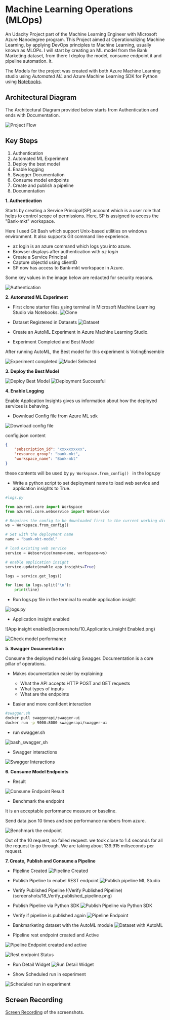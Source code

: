 # Machine Learning Operations (MLOps)

An Udacity Project part of the Machine Learning Engineer with Microsoft Azure Nanodegree program. This Project aimed at Operationalizing Machine Learning, by applying DevOps principles to Machine Learning, usually known as MLOPs. I will start by creating an ML model from the Bank Marketing dataset, from there I deploy the model, consume endpoint it and pipeline automation. it. 

The Models for the project was created with both Azure Machine Learning studio using *Automated ML* and Azure Machine Learning SDK for Python using [Notebooks](starter_files/aml-pipelines-with-automated-machine-learning-step.ipynb).

## Architectural Diagram

The Architectural Diagram provided below starts from Authentication and ends with Documentation.


![Project Flow](screenshots/1_Project_Flow.png)


## Key Steps

1.  Authentication
2.  Automated ML Experiment
3. Deploy the best model
4. Enable logging
5. Swagger Documentation
6. Consume model endpoints
7. Create and publish a pipeline
8. Documentation

**1. Authentication**

Starts by creating a Service Principal(SP) account which is a user role that helps to control scope of permissions. Here, SP is assigned to  access the "Bank-mkt" workspace.

Here I used Git Bash which support Unix-based utilities on windows environment. It also supports Git command line experience.

* az login is an azure command which logs you into azure.
* Browser displays after authentication with *az login*
* Create a Service Principal
* Capture objectId using clientID
* SP now has access to Bank-mkt workspace in Azure.

Some key values in the image below are redacted for security reasons.

![Authentication](screenshots/2_Authentication.png)

**2. Automated ML Experiment**

*  First clone starter files using terminal in Microsoft Machine Learning Studio via Notebooks.
![Clone](screenshots/3_Clone_Starter_files.png)

* Dataset Registered in Datasets
![Dataset](screenshots/3_Dataset.png)

* Create an AutoML Experiment in Azure Machine Learning Studio.
  
* Experiment Completed and Best Model

After running AutoML, the Best model for this experiment is VotingEnsemble

![Experiment completed](screenshots/4_AutoML_Experiment_Complete.png)
![Model Selected](screenshots/5_Model_Selected.png)

**3. Deploy the Best Model**

![Deploy Best Model](screenshots/6_Deploy_Best_Model.png)
![Deployment Successful](screenshots/7_Model_Deployment_Successful.png)

**4. Enable Logging**

Enable Application Insights gives us information about how the deployed services is behaving.

* Download Config file from Azure ML sdk

![Download config file](screenshots/8_Download_config_file.png)

config.json content

```json
{
    "subscription_id": "xxxxxxxxxx",
    "resource_group": "bank-mkt",
    "workspace_name": "Bank-mkt"
}
```

these contents will be used by ```py Workspace.from_config() ``` in the logs.py

* Write a python script to set deployment name to load web service and application insights to True.

```python
#logs.py

from azureml.core import Workspace
from azureml.core.webservice import Webservice

# Requires the config to be downloaded first to the current working directory
ws = Workspace.from_config()

# Set with the deployment name
name = "bank-mkt-model"

# load existing web service
service = Webservice(name=name, workspace=ws)

# enable application insight
service.update(enable_app_insights=True)

logs = service.get_logs()

for line in logs.split('\n'):
    print(line)
```
* Run logs.py file in the terminal to enable application insight

![logs.py](screenshots/9_run_logs_python_file.png)
* Application insight enabled

![App insight enabled](screenshots/10_Application_insight Enabled.png)

![Check model performance](screenshots/11_App_insight_model_perf.png)
  
**5. Swagger Documentation**

Consume the deployed model using Swagger.
Documentation is a core pillar of operations.

* Makes documentation easier by explaining:

  * What the API accepts:HTTP POST and GET requests
  * What types of inputs
  * What are the endpoints
* Easier and more confident interaction


```sh
#swagger.sh
docker pull swaggerapi/swagger-ui
docker run -p 9000:8080 swaggerapi/swagger-ui
```

* run swagger.sh

![bash_swagger_sh](screenshots/12_bash_swagger_sh.png)

* Swagger interactions

![Swagger Interactions](screenshots/13_Swagger_HTTP_API_model_.png)

**6. Consume Model Endpoints**

* Result

![Consume Endpoint Result](screenshots/14_Consume_Endpoint_result.png)

* Benchmark the endpoint

It is an acceptable performance measure or baseline.

Send data.json 10 times and see performance numbers from azure.

![Benchmark the endpoint](screenshots/15_Benchmark_the_Endpoints.png)

Out of the 10 request, no failed request.
we took close to 1.4 seconds for all the request to go through. We are taking about 139.915 miliseconds per request.


**7. Create, Publish and Consume a Pipeline**

* Pipeline Created
![Pipeline Created](screenshots/16_Pipeline_Created.png)

* Publish Pipeline to enabel REST endpoint
![Publish pipeline ML Studio](screenshots/17_Publish_Pipeline_ML_Studio.png)

* Verify Published Pipeline
!(Verify Published Pipeline)(screenshots/18_Verify_published_pipeline.png)

* Publish Pipeline via Python SDK
![Publish Pipeline via Python SDK](screenshots/19_Publish_Pipeline_code.png)

* Verify if pipeline is published again
![Pipeline Endpoint](screenshots/20_Pipeline_Endpoint.png)

* Bankmarketing dataset with the AutoML module
![Dataset with AutoML](screenshots/21_Dataset_With_AutoML.png)

* Pipeline rest endpoint created and Active

![Pipeline Endpoint created and active](screenshots/22_Pipeline_Rest_endpoint_created.png)

![Rest endpoint Status](screenshots/23_Rest_Endpoint_Status_Active.png)
* Run Detail Widget
![Run Detail Widget](screenshots/24_RunDetails_Widget.png)

* Show Scheduled run in experiment

![Scheduled run in experiment](screenshots/25_Show_Scheduled_run.png)



## Screen Recording

[Screen Recording](https://youtu.be/uX7EQjdiKPU) of the screenshots.
